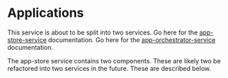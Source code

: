 # Applications

This service is about to be split into two services. Go here for the
[app-store-service](./wiki/store) documentation. Go here for the
[app-orchestrator-service](./wiki/orchestrator) documentation.

The app-store service contains two components. These are likely two be
refactored into two services in the future. These are described below.
